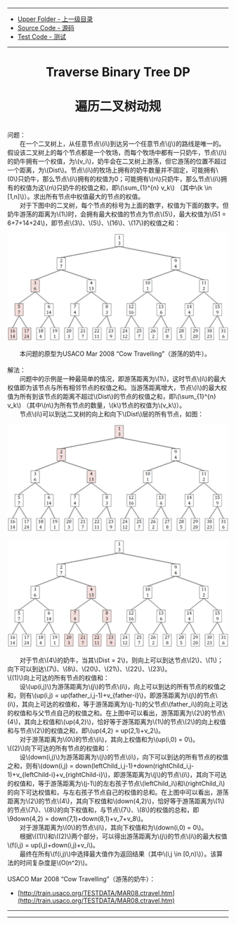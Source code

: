 --------
* [Upper Folder - 上一级目录](../../)
* [Source Code - 源码](https://github.com/zhaochenyou/Way-to-Algorithm/blob/master/src/DynamicProgramming/TreeDP/TraverseBinaryTreeDP.hpp)
* [Test Code - 测试](https://github.com/zhaochenyou/Way-to-Algorithm/blob/master/src/DynamicProgramming/TreeDP/TraverseBinaryTreeDP.cpp)

--------

<div>
<h1 align="center">Traverse Binary Tree DP</h1>
<h1 align="center">遍历二叉树动规</h1>
<br>
问题： <br>
&emsp;&emsp;在一个二叉树上，从任意节点\(i\)到达另一个任意节点\(j\)的路线是唯一的。假设该二叉树上的每个节点都是一个牧场，而每个牧场中都有一只奶牛，节点\(i\)的奶牛拥有一个权值，为\(v_i\)，奶牛会在二叉树上游荡，但它游荡的位置不超过一个距离，为\(Dist\)。节点\(i\)的牧场上拥有的奶牛数量并不固定，可能拥有\(0\)只奶牛，那么节点\(i\)拥有的权值为0；可能拥有\(n\)只奶牛，那么节点\(i\)拥有的权值为这\(n\)只奶牛的权值之和，即\(\sum_{1}^{n} v_k\) （其中\(k \in [1,n]\)）。求出所有节点中权值最大的节点的权值。 <br>
&emsp;&emsp;对于下图中的二叉树，每个节点的标号为上面的数字，权值为下面的数字。但奶牛游荡的距离为\(1\)时，会拥有最大权值的节点为节点\(5\)，最大权值为\(51 = 6+7+14+24\)，即节点\(3\)、\(5\)、\(16\)、\(17\)的权值之和： <br>
<p align="center"><img src="../res/TraverseBinaryTreeDP1.png" /></p>
&emsp;&emsp;本问题的原型为USACO Mar 2008 “Cow Travelling”（游荡的奶牛）。 <br>
<br>
解法： <br>
&emsp;&emsp;问题中的示例是一种最简单的情况，即游荡距离为\(1\)，这时节点\(i\)的最大权值即为该节点与所有相邻节点的权值之和。当游荡距离增大，节点\(i\)的最大权值为所有到该节点的距离不超过\(Dist\)的节点的权值之和，即\(\sum_{1}^{n} v_k\) （其中\(n\)为所有节点的数量，\(k\)节点的权值为\(v_k\)）。 <br>
&emsp;&emsp;节点\(i\)可以到达二叉树的向上和向下\(Dist\)层的所有节点，如图： <br>
<p align="center"><img src="../res/TraverseBinaryTreeDP2.png" /></p>
<p align="center"><img src="../res/TraverseBinaryTreeDP3.png" /></p>
&emsp;&emsp;对于节点\(4\)的奶牛，当其\(Dist = 2\)，则向上可以到达节点\(2\)、\(1\)；向下可以到达\(7\)、\(8\)、\(20\)、\(21\)、\(22\)、\(23\)。 <br>
\((1)\)向上可达的所有节点的权值和： <br>
&emsp;&emsp;设\(up(i,j)\)为游荡距离为\(j\)的节点\(i\)，向上可以到达的所有节点的权值之和，则有\(up(i,j) = up(father_i,j-1)+v_{father-i}\)，即游荡距离为\(j\)的节点\(i\)，其向上可达的权值和，等于游荡距离为\(j-1\)的父节点\(father_i\)的向上可达的权值和与父节点自己的权值之和。在上图中可以看出，游荡距离为\(2\)的节点\(4\)，其向上权值和\(up(4,2)\)，恰好等于游荡距离为\(1\)的节点\(2\)的向上权值和与节点\(2\)的权值之和，即\(up(4,2) = up(2,1)+v_2\)。 <br>
&emsp;&emsp;对于游荡距离为\(0\)的节点\(i\)，其向上权值和为\(up(i,0) = 0\)。 <br>
\((2)\)向下可达的所有节点的权值和： <br>
&emsp;&emsp;设\(down(i,j)\)为游荡距离为\(j\)的节点\(i\)，向下可以到达的所有节点的权值之和，则有\(down(i,j) = down(leftChild_i,j-1)+down(rightChild_i,j-1)+v_{leftChild-i}+v_{rightChild-i}\)，即游荡距离为\(j\)的节点\(i\)，其向下可达的权值和，等于游荡距离为\(j-1\)的左右孩子节点\(leftChild_i\)和\(rightChild_i\)的向下可达权值和，与左右孩子节点自己的权值的总和。在上图中可以看出，游荡距离为\(2\)的节点\(4\)，其向下权值和\(down(4,2)\)，恰好等于游荡距离为\(1\)的节点\(7\)、\(8\)的向下权值和，与节点\(7\)、\(8\)的权值的总和，即\9down(4,2) = down(7,1)+down(8,1)+v_7+v_8\)。 <br>
&emsp;&emsp;对于游荡距离为\(0\)的节点\(i\)，其向下权值和为\(down(i,0) = 0\)。 <br>
&emsp;&emsp;根据\((1)\)和\((2)\)两个部分，可以得出游荡距离为\(j\)的节点\(i\)的最大权值\(f(i,j) = up(i,j)+down(i,j)+v_i\)。 <br>
&emsp;&emsp;最终在所有\(f(i,j)\)中选择最大值作为返回结果（其中\(i,j \in [0,n)\)）。该算法的时间复杂度是\(O(n^2)\)。 <br>
</div>
<br>
USACO Mar 2008 “Cow Travelling”（游荡的奶牛）：

* [http://train.usaco.org/TESTDATA/MAR08.ctravel.htm](http://train.usaco.org/TESTDATA/MAR08.ctravel.htm)

--------
--------
